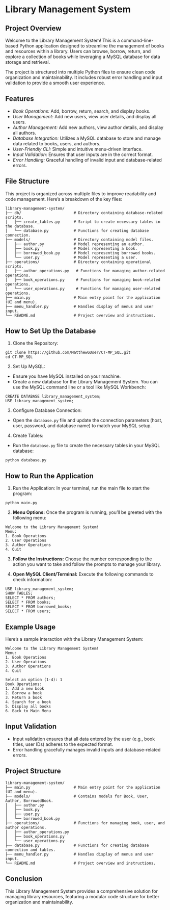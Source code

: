 # Library Management System
## Project Overview
Welcome to the Library Management System! This is a command-line-based Python application designed to streamline the management of books and resources within a library. Users can browse, borrow, return, and explore a collection of books while leveraging a MySQL database for data storage and retrieval.

The project is structured into multiple Python files to ensure clean code organization and maintainability. It includes robust error handling and input validation to provide a smooth user experience.

## Features
* *Book Operations:* Add, borrow, return, search, and display books.
* *User Management:* Add new users, view user details, and display all users.
* *Author Management:* Add new authors, view author details, and display all authors.
* *Database Integration:* Utilizes a MySQL database to store and manage data related to books, users, and authors.
* *User-Friendly CLI:* Simple and intuitive menu-driven interface.
* *Input Validation:* Ensures that user inputs are in the correct format.
* *Error Handling:* Graceful handling of invalid input and database-related errors.
## File Structure
This project is organized across multiple files to improve readability and code management.
Here’s a breakdown of the key files:
```
library-management-system/
├── db/                       # Directory containing database-related scripts.
│   ├── create_tables.py      # Script to create necessary tables in the database.
│   └── database.py           # Functions for creating database connection.
├── models/                   # Directory containing model files.
│   ├── author.py             # Model representing an author.
│   ├── book.py               # Model representing a book.
│   ├── borrowed_book.py      # Model representing borrowed books.
│   └── user.py               # Model representing a user.
├── operations/               # Directory containing operational scripts.
│   ├── author_operations.py   # Functions for managing author-related operations.
│   ├── book_operations.py     # Functions for managing book-related operations.
│   └── user_operations.py     # Functions for managing user-related operations.
├── main.py                   # Main entry point for the application (UI and menu).
├── menu_handler.py           # Handles display of menus and user input.
└── README.md                 # Project overview and instructions.
```
## How to Set Up the Database
1. Clone the Repository:
```
git clone https://github.com/MatthewGUser/CT-MP_SQL.git
cd CT-MP_SQL
```
2. Set Up MySQL:
* Ensure you have MySQL installed on your machine.
* Create a new database for the Library Management System. You can use the MySQL command line or a tool like MySQL Workbench:
```
CREATE DATABASE library_management_system;
USE library_management_system;
```
3. Configure Database Connection:
* Open the `database.py` file and update the connection parameters (host, user, password, and database name) to match your MySQL setup.
4. Create Tables:
* Run the `database.py` file to create the necessary tables in your MySQL database:
```
python database.py
```
## How to Run the Application
1. Run the Application: In your terminal, run the main file to start the program:
```
python main.py
```
2. **Menu Options:** Once the program is running, you’ll be greeted with the following menu:
```
Welcome to the Library Management System!
Menu:
1. Book Operations
2. User Operations
3. Author Operations
4. Quit
```
3. **Follow the Instructions:** Choose the number corresponding to the action you want to take and follow the prompts to manage your library.

4. **Open MySQL Client/Terminal:** Execute the following commands to check information:
```
USE library_management_system;
SHOW TABLES;
SELECT * FROM authors;
SELECT * FROM books;
SELECT * FROM borrowed_books;
SELECT * FROM users;

```
## Example Usage
Here’s a sample interaction with the Library Management System:
```
Welcome to the Library Management System!
Menu:
1. Book Operations
2. User Operations
3. Author Operations
4. Quit

Select an option (1-4): 1
Book Operations:
1. Add a new book
2. Borrow a book
3. Return a book
4. Search for a book
5. Display all books
6. Back to Main Menu
```
## Input Validation
* Input validation ensures that all data entered by the user (e.g., book titles, user IDs) adheres to the expected format.
* Error handling gracefully manages invalid inputs and database-related errors.
## Project Structure
```
library-management-system/
├── main.py                   # Main entry point for the application (UI and menu).
├── models/                   # Contains models for Book, User, Author, BorrowedBook.
│   ├── author.py             
│   ├── book.py              
│   ├── user.py              
│   └── borrowed_book.py      
├── operations/               # Functions for managing book, user, and author operations.
│   ├── author_operations.py   
│   ├── book_operations.py     
│   └── user_operations.py     
├── database.py               # Functions for creating database connection and tables.
├── menu_handler.py           # Handles display of menus and user input.
└── README.md                 # Project overview and instructions.
```
## Conclusion
This Library Management System provides a comprehensive solution for managing library resources, featuring a modular code structure for better organization and maintainability.